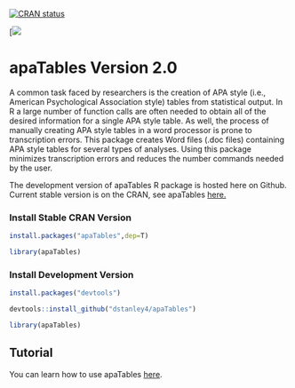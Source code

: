 [![CRAN status](https://www.r-pkg.org/badges/version/apaTables)](https://cran.r-project.org/package=apaTables)

\[![](http://cranlogs.r-pkg.org/badges/grand-total/apaTables)

apaTables Version 2.0
=====================

A common task faced by researchers is the creation of APA style (i.e., American Psychological Association style) tables from statistical output. In R a large number of function calls are often needed to obtain all of the desired information for a single APA style table. As well, the process of manually creating APA style tables in a word processor is prone to transcription errors. This package creates Word files (.doc files) containing APA style tables for several types of analyses. Using this package minimizes transcription errors and reduces the number commands needed by the user.

The development version of apaTables R package is hosted here on Github. Current stable version is on the CRAN, see apaTables [here.](https://cran.r-project.org/package=apaTables)

### Install Stable CRAN Version

``` r
install.packages("apaTables",dep=T)

library(apaTables)
```

### Install Development Version

``` r
install.packages("devtools")

devtools::install_github("dstanley4/apaTables")

library(apaTables)
```

Tutorial
--------

You can learn how to use apaTables [here](https://dstanley4.github.io/apaTables/articles/apaTables.html).

